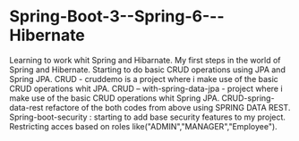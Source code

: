 # Spring-Boot-3--Spring-6---Hibernate
 Learning to work whit Spring and Hibarnate.
My first steps in the world of Spring and Hibernate.
Starting to do basic CRUD operations using JPA and Spring JPA.
CRUD - cruddemo is a project where i make use of the basic CRUD operations whit JPA.
CRUD – with-spring-data-jpa - project where i make use of the basic 
CRUD operations whit Spring JPA.
CRUD-spring-data-rest refactore of the both codes from above using SPRING DATA REST.
Spring-boot-security : starting to add base security features to my project.
Restricting acces based on roles like("ADMIN","MANAGER","Employee").
